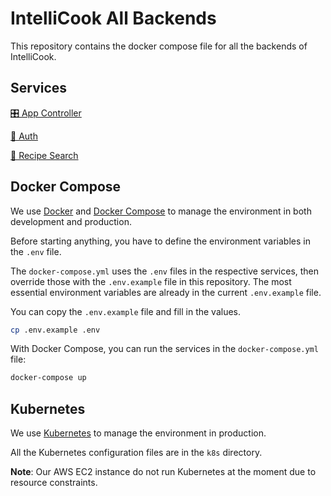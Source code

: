 # IntelliCook All Backends

This repository contains the docker compose file for all the backends of IntelliCook.

## Services

[🎛️ App Controller](https://github.com/intellicook/app-controller)

[🔐 Auth](https://github.com/intellicook/auth)

[🔎 Recipe Search](https://github.com/intellicook/recipe-search)

## Docker Compose

We use [Docker](https://www.docker.com) and [Docker Compose](https://docs.docker.com/compose) to manage the environment in both development and production.

Before starting anything, you have to define the environment variables in the `.env` file.

The `docker-compose.yml` uses the `.env` files in the respective services, then override those with the `.env.example` file in this repository. The most essential environment variables are already in the current `.env.example` file.

You can copy the `.env.example` file and fill in the values.
```bash
cp .env.example .env
```

With Docker Compose, you can run the services in the `docker-compose.yml` file:
```bash
docker-compose up
```

## Kubernetes

We use [Kubernetes](https://kubernetes.io) to manage the environment in production.

All the Kubernetes configuration files are in the `k8s` directory.

**Note**: Our AWS EC2 instance do not run Kubernetes at the moment due to resource constraints.